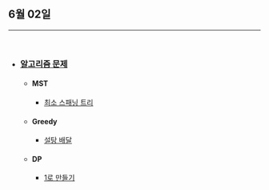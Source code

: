 ## 6월 02일


***

<br>

* ### __[알고리즘 문제](https://github.com/CureLatte/Bae_joonHub.git)__
  * #### MST
    * [최소 스패닝 트리](https://github.com/CureLatte/Bae_joonHub/tree/main/%EB%B0%B1%EC%A4%80/Gold/1197.%E2%80%85%EC%B5%9C%EC%86%8C%E2%80%85%EC%8A%A4%ED%8C%A8%EB%8B%9D%E2%80%85%ED%8A%B8%EB%A6%AC)
  * #### Greedy
    * [설탕 배달](https://github.com/CureLatte/Bae_joonHub/tree/main/%EB%B0%B1%EC%A4%80/Bronze/2839.%E2%80%85%EC%84%A4%ED%83%95%E2%80%85%EB%B0%B0%EB%8B%AC)
  * #### DP
    * [1로 만들기](https://github.com/CureLatte/Bae_joonHub/tree/main/%EB%B0%B1%EC%A4%80/Silver/1463.%E2%80%851%EB%A1%9C%E2%80%85%EB%A7%8C%EB%93%A4%EA%B8%B0)
    
<br> 
 